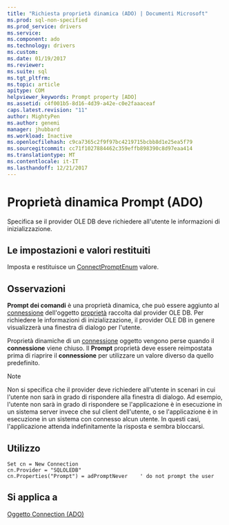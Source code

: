 ```yaml
---
title: "Richiesta proprietà dinamica (ADO) | Documenti Microsoft"
ms.prod: sql-non-specified
ms.prod_service: drivers
ms.service: 
ms.component: ado
ms.technology: drivers
ms.custom: 
ms.date: 01/19/2017
ms.reviewer: 
ms.suite: sql
ms.tgt_pltfrm: 
ms.topic: article
apitype: COM
helpviewer_keywords: Prompt property [ADO]
ms.assetid: c4f001b5-8d16-4d39-a42e-c0e2faaaceaf
caps.latest.revision: "11"
author: MightyPen
ms.author: genemi
manager: jhubbard
ms.workload: Inactive
ms.openlocfilehash: c9ca7365c2f9f97bc4219715bcbb8d1e25ea5f79
ms.sourcegitcommit: cc71f1027884462c359effb898390c8d97eaa414
ms.translationtype: MT
ms.contentlocale: it-IT
ms.lasthandoff: 12/21/2017
---
```

# <a name="prompt-property-dynamic-ado"></a>Proprietà dinamica Prompt (ADO)
Specifica se il provider OLE DB deve richiedere all'utente le informazioni di inizializzazione.  
  
## <a name="settings-and-return-values"></a>Le impostazioni e valori restituiti  
 Imposta e restituisce un [ConnectPromptEnum](../../../ado/reference/ado-api/connectpromptenum.md) valore.  
  
## <a name="remarks"></a>Osservazioni  
 **Prompt dei comandi** è una proprietà dinamica, che può essere aggiunto al [connessione](../../../ado/reference/ado-api/connection-object-ado.md) dell'oggetto [proprietà](../../../ado/reference/ado-api/properties-collection-ado.md) raccolta dal provider OLE DB. Per richiedere le informazioni di inizializzazione, il provider OLE DB in genere visualizzerà una finestra di dialogo per l'utente.  
  
 Proprietà dinamiche di un [connessione](../../../ado/reference/ado-api/connection-object-ado.md) oggetto vengono perse quando il **connessione** viene chiuso. Il **Prompt** proprietà deve essere reimpostata prima di riaprire il **connessione** per utilizzare un valore diverso da quello predefinito.  
  
> [!NOTE]
>  Non si specifica che il provider deve richiedere all'utente in scenari in cui l'utente non sarà in grado di rispondere alla finestra di dialogo. Ad esempio, l'utente non sarà in grado di rispondere se l'applicazione è in esecuzione in un sistema server invece che sul client dell'utente, o se l'applicazione è in esecuzione in un sistema con connesso alcun utente. In questi casi, l'applicazione attenda indefinitamente la risposta e sembra bloccarsi.  
  
## <a name="usage"></a>Utilizzo  
  
```  
Set cn = New Connection  
cn.Provider = "SQLOLEDB"  
cn.Properties("Prompt") = adPromptNever    ' do not prompt the user  
```  
  
## <a name="applies-to"></a>Si applica a  
 [Oggetto Connection (ADO)](../../../ado/reference/ado-api/connection-object-ado.md)
